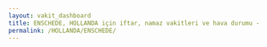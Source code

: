 ```yaml
---
layout: vakit_dashboard
title: ENSCHEDE, HOLLANDA için iftar, namaz vakitleri ve hava durumu - ilçe/eyalet seç
permalink: /HOLLANDA/ENSCHEDE/
---
```


<script type="text/javascript">
  var GLOBAL_COUNTRY = 'HOLLANDA';
  var GLOBAL_CITY = 'ENSCHEDE';
  var GLOBAL_STATE = '';
  var lat = 72;
  var lon = 21;
</script>
